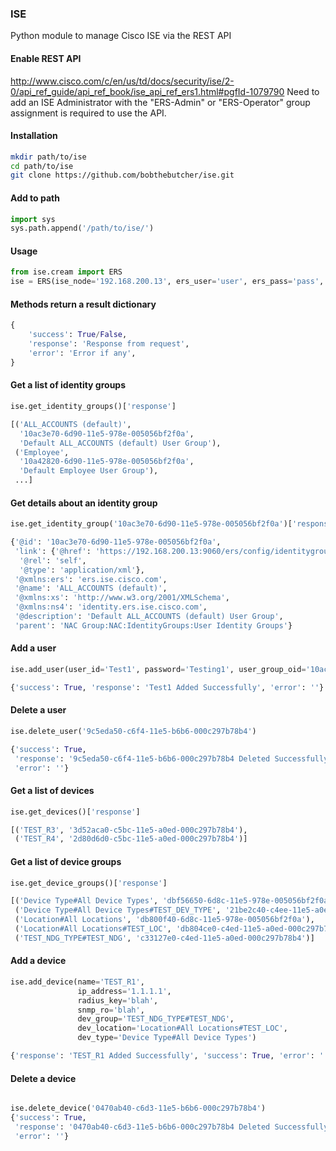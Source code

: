 ### ISE
Python module to manage Cisco ISE via the REST API

#### Enable REST API
http://www.cisco.com/c/en/us/td/docs/security/ise/2-0/api_ref_guide/api_ref_book/ise_api_ref_ers1.html#pgfId-1079790
Need to add an ISE Administrator with the "ERS-Admin" or "ERS-Operator" group assignment is required to use the API.


#### Installation
```bash
mkdir path/to/ise
cd path/to/ise
git clone https://github.com/bobthebutcher/ise.git
```

#### Add to path
```python
import sys
sys.path.append('/path/to/ise/')
```

#### Usage
```python
from ise.cream import ERS
ise = ERS(ise_node='192.168.200.13', ers_user='user', ers_pass='pass', verify=False, disable_warnings=True)
```

#### Methods return a result dictionary
```python
{
    'success': True/False,
    'response': 'Response from request',
    'error': 'Error if any',
}
```

#### Get a list of identity groups
```python
ise.get_identity_groups()['response']

[('ALL_ACCOUNTS (default)',
  '10ac3e70-6d90-11e5-978e-005056bf2f0a',
  'Default ALL_ACCOUNTS (default) User Group'),
 ('Employee',
  '10a42820-6d90-11e5-978e-005056bf2f0a',
  'Default Employee User Group'),
 ...]
```

#### Get details about an identity group
```python
ise.get_identity_group('10ac3e70-6d90-11e5-978e-005056bf2f0a')['response']

{'@id': '10ac3e70-6d90-11e5-978e-005056bf2f0a',
 'link': {'@href': 'https://192.168.200.13:9060/ers/config/identitygroup/10ac3e70-6d90-11e5-978e-005056bf2f0a',
  '@rel': 'self',
  '@type': 'application/xml'},
 '@xmlns:ers': 'ers.ise.cisco.com',
 '@name': 'ALL_ACCOUNTS (default)',
 '@xmlns:xs': 'http://www.w3.org/2001/XMLSchema',
 '@xmlns:ns4': 'identity.ers.ise.cisco.com',
 '@description': 'Default ALL_ACCOUNTS (default) User Group',
 'parent': 'NAC Group:NAC:IdentityGroups:User Identity Groups'}
```

#### Add a user
```python
ise.add_user(user_id='Test1', password='Testing1', user_group_oid='10ac3e70-6d90-11e5-978e-005056bf2f0a')

{'success': True, 'response': 'Test1 Added Successfully', 'error': ''}
```

#### Delete a user
```python
ise.delete_user('9c5eda50-c6f4-11e5-b6b6-000c297b78b4')

{'success': True,
 'response': '9c5eda50-c6f4-11e5-b6b6-000c297b78b4 Deleted Successfully',
 'error': ''}
```

#### Get a list of devices
```python
ise.get_devices()['response']

[('TEST_R3', '3d52aca0-c5bc-11e5-a0ed-000c297b78b4'),
 ('TEST_R4', '2d80d6d0-c5bc-11e5-a0ed-000c297b78b4')]
```

#### Get a list of device groups
```python
ise.get_device_groups()['response']

[('Device Type#All Device Types', 'dbf56650-6d8c-11e5-978e-005056bf2f0a'),
 ('Device Type#All Device Types#TEST_DEV_TYPE', '21be2c40-c4ee-11e5-a0ed-000c297b78b4'),
 ('Location#All Locations', 'db800f40-6d8c-11e5-978e-005056bf2f0a'),
 ('Location#All Locations#TEST_LOC', 'db804ce0-c4ed-11e5-a0ed-000c297b78b4'),
 ('TEST_NDG_TYPE#TEST_NDG', 'c33127e0-c4ed-11e5-a0ed-000c297b78b4')]
```

#### Add a device
```python
ise.add_device(name='TEST_R1', 
               ip_address='1.1.1.1', 
               radius_key='blah', 
               snmp_ro='blah', 
               dev_group='TEST_NDG_TYPE#TEST_NDG', 
               dev_location='Location#All Locations#TEST_LOC', 
               dev_type='Device Type#All Device Types')

{'response': 'TEST_R1 Added Successfully', 'success': True, 'error': ''}
```
#### Delete a device
```python

ise.delete_device('0470ab40-c6d3-11e5-b6b6-000c297b78b4')
{'success': True,
 'response': '0470ab40-c6d3-11e5-b6b6-000c297b78b4 Deleted Successfully',
 'error': ''}
``` 